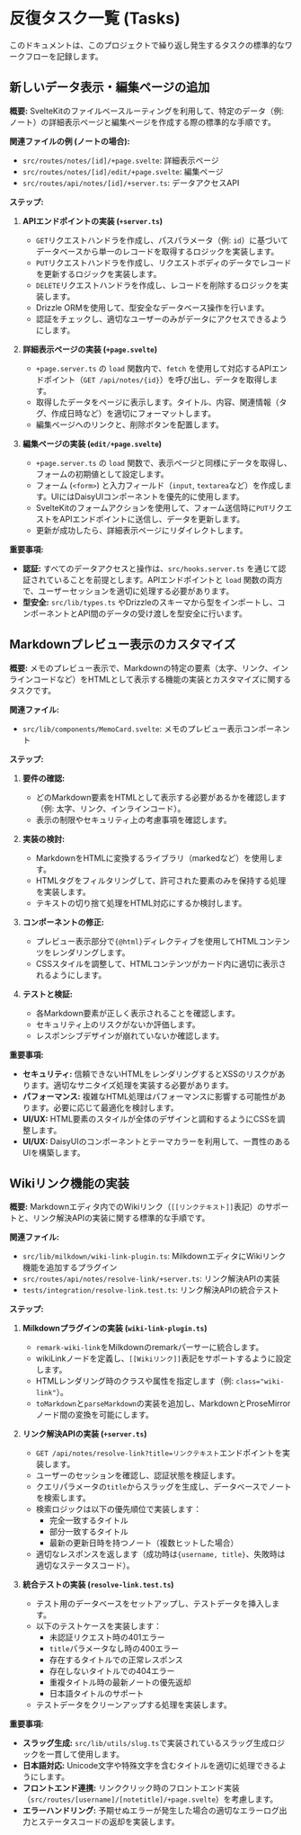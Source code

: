 # 反復タスク一覧 (Tasks)

このドキュメントは、このプロジェクトで繰り返し発生するタスクの標準的なワークフローを記録します。

## 新しいデータ表示・編集ページの追加

**概要:**
SvelteKitのファイルベースルーティングを利用して、特定のデータ（例: ノート）の詳細表示ページと編集ページを作成する際の標準的な手順です。

**関連ファイルの例 (ノートの場合):**

- `src/routes/notes/[id]/+page.svelte`: 詳細表示ページ
- `src/routes/notes/[id]/edit/+page.svelte`: 編集ページ
- `src/routes/api/notes/[id]/+server.ts`: データアクセスAPI

**ステップ:**

1.  **APIエンドポイントの実装 (`+server.ts`)**
    - `GET`リクエストハンドラを作成し、パスパラメータ（例: `id`）に基づいてデータベースから単一のレコードを取得するロジックを実装します。
    - `PUT`リクエストハンドラを作成し、リクエストボディのデータでレコードを更新するロジックを実装します。
    - `DELETE`リクエストハンドラを作成し、レコードを削除するロジックを実装します。
    - Drizzle ORMを使用して、型安全なデータベース操作を行います。
    - 認証をチェックし、適切なユーザーのみがデータにアクセスできるようにします。

2.  **詳細表示ページの実装 (`+page.svelte`)**
    - `+page.server.ts` の `load` 関数内で、`fetch` を使用して対応するAPIエンドポイント（`GET /api/notes/{id}`）を呼び出し、データを取得します。
    - 取得したデータをページに表示します。タイトル、内容、関連情報（タグ、作成日時など）を適切にフォーマットします。
    - 編集ページへのリンクと、削除ボタンを配置します。

3.  **編集ページの実装 (`edit/+page.svelte`)**
    - `+page.server.ts` の `load` 関数で、表示ページと同様にデータを取得し、フォームの初期値として設定します。
    - フォーム (`<form>`) と入力フィールド（`input`, `textarea`など）を作成します。UIにはDaisyUIコンポーネントを優先的に使用します。
    - SvelteKitのフォームアクションを使用して、フォーム送信時に`PUT`リクエストをAPIエンドポイントに送信し、データを更新します。
    - 更新が成功したら、詳細表示ページにリダイレクトします。

**重要事項:**

- **認証:** すべてのデータアクセスと操作は、`src/hooks.server.ts` を通じて認証されていることを前提とします。APIエンドポイントと `load` 関数の両方で、ユーザーセッションを適切に処理する必要があります。
- **型安全:** `src/lib/types.ts` やDrizzleのスキーマから型をインポートし、コンポーネントとAPI間のデータの受け渡しを型安全に行います。

## Markdownプレビュー表示のカスタマイズ

**概要:**
メモのプレビュー表示で、Markdownの特定の要素（太字、リンク、インラインコードなど）をHTMLとして表示する機能の実装とカスタマイズに関するタスクです。

**関連ファイル:**

- `src/lib/components/MemoCard.svelte`: メモのプレビュー表示コンポーネント

**ステップ:**

1.  **要件の確認:**
    - どのMarkdown要素をHTMLとして表示する必要があるかを確認します（例: 太字、リンク、インラインコード）。
    - 表示の制限やセキュリティ上の考慮事項を確認します。

2.  **実装の検討:**
    - MarkdownをHTMLに変換するライブラリ（markedなど）を使用します。
    - HTMLタグをフィルタリングして、許可された要素のみを保持する処理を実装します。
    - テキストの切り捨て処理をHTML対応にするか検討します。

3.  **コンポーネントの修正:**
    - プレビュー表示部分で`{@html}`ディレクティブを使用してHTMLコンテンツをレンダリングします。
    - CSSスタイルを調整して、HTMLコンテンツがカード内に適切に表示されるようにします。

4.  **テストと検証:**
    - 各Markdown要素が正しく表示されることを確認します。
    - セキュリティ上のリスクがないか評価します。
    - レスポンシブデザインが崩れていないか確認します。

**重要事項:**

- **セキュリティ:** 信頼できないHTMLをレンダリングするとXSSのリスクがあります。適切なサニタイズ処理を実装する必要があります。
- **パフォーマンス:** 複雑なHTML処理はパフォーマンスに影響する可能性があります。必要に応じて最適化を検討します。
- **UI/UX:** HTML要素のスタイルが全体のデザインと調和するようにCSSを調整します。
- **UI/UX:** DaisyUIのコンポーネントとテーマカラーを利用して、一貫性のあるUIを構築します。

## Wikiリンク機能の実装

**概要:**
Markdownエディタ内でのWikiリンク（`[[リンクテキスト]]`表記）のサポートと、リンク解決APIの実装に関する標準的な手順です。

**関連ファイル:**

- `src/lib/milkdown/wiki-link-plugin.ts`: MilkdownエディタにWikiリンク機能を追加するプラグイン
- `src/routes/api/notes/resolve-link/+server.ts`: リンク解決APIの実装
- `tests/integration/resolve-link.test.ts`: リンク解決APIの統合テスト

**ステップ:**

1.  **Milkdownプラグインの実装 (`wiki-link-plugin.ts`)**
    - `remark-wiki-link`をMilkdownのremarkパーサーに統合します。
    - wikiLinkノードを定義し、`[[Wikiリンク]]`表記をサポートするように設定します。
    - HTMLレンダリング時のクラスや属性を指定します（例: `class="wiki-link"`）。
    - `toMarkdown`と`parseMarkdown`の実装を追加し、MarkdownとProseMirrorノード間の変換を可能にします。

2.  **リンク解決APIの実装 (`+server.ts`)**
    - `GET /api/notes/resolve-link?title=リンクテキスト`エンドポイントを実装します。
    - ユーザーのセッションを確認し、認証状態を検証します。
    - クエリパラメータの`title`からスラッグを生成し、データベースでノートを検索します。
    - 検索ロジックは以下の優先順位で実装します：
      - 完全一致するタイトル
      - 部分一致するタイトル
      - 最新の更新日時を持つノート（複数ヒットした場合）
    - 適切なレスポンスを返します（成功時は`{username, title}`、失敗時は適切なステータスコード）。

3.  **統合テストの実装 (`resolve-link.test.ts`)**
    - テスト用のデータベースをセットアップし、テストデータを挿入します。
    - 以下のテストケースを実装します：
      - 未認証リクエスト時の401エラー
      - `title`パラメータなし時の400エラー
      - 存在するタイトルでの正常レスポンス
      - 存在しないタイトルでの404エラー
      - 重複タイトル時の最新ノートの優先返却
      - 日本語タイトルのサポート
    - テストデータをクリーンアップする処理を実装します。

**重要事項:**

- **スラッグ生成:** `src/lib/utils/slug.ts`で実装されているスラッグ生成ロジックを一貫して使用します。
- **日本語対応:** Unicode文字や特殊文字を含むタイトルを適切に処理できるようにします。
- **フロントエンド連携:** リンククリック時のフロントエンド実装（`src/routes/[username]/[notetitle]/+page.svelte`）を考慮します。
- **エラーハンドリング:** 予期せぬエラーが発生した場合の適切なエラーログ出力とステータスコードの返却を実装します。
